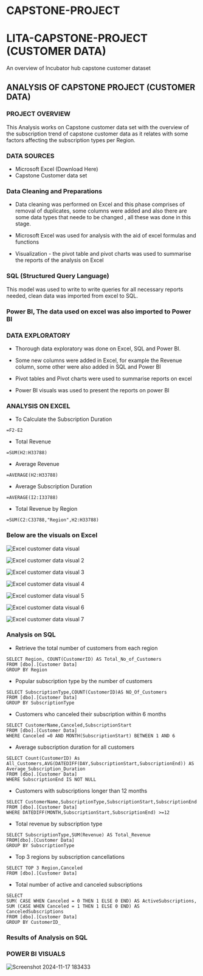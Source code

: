# CAPSTONE-PROJECT

# LITA-CAPSTONE-PROJECT (CUSTOMER DATA)

An overview of Incubator hub capstone customer dataset 

## ANALYSIS OF CAPSTONE PROJECT (CUSTOMER DATA)

### PROJECT OVERVIEW

This Analysis works on Capstone customer data set with the overview of the subscription trend of capstone customer data as it relates with some factors affecting the subscription types per Region.

### DATA SOURCES
- Microsoft Excel (Download Here)
- Capstone Customer data set

### Data Cleaning and Preparations

- Data cleaning was performed on Excel and this phase comprises of removal of duplicates, some columns were added and also there are some data types that neede to be changed , all these was done in this stage.

- Microsoft Excel was used for analysis with the aid of excel formulas and functions

- Visualization - the pivot table and pivot charts was used to summarise the reports of the analysis on Excel

### SQL (Structured Query Language)
This model was used to write to write queries for all necessary reports needed, clean data was imported from excel to SQL.

### Power BI, The data used on excel was also imported to Power BI

### DATA EXPLORATORY 
- Thorough data exploratory was done on Excel, SQL and Power BI.

- Some new columns were added in Excel, for example the Revenue column, some other were also added in SQL and Power BI

- Pivot tables and Pivot charts were used to summarise reports on excel

- Power BI visuals was used to present the reports on  power BI

### ANALYSIS ON EXCEL
- To Calculate the Subscription Duration
```
=F2-E2
```

- Total Revenue
```
=SUM(H2:H33788)
```
- Average Revenue
```
=AVERAGE(H2:H33788)
```
- Average Subscription Duration
```
=AVERAGE(I2:I33788)
```
- Total Revenue by Region
```
=SUM(C2:C33788,"Region",H2:H33788)
```

### Below are the visuals on Excel
![Excel customer data visual](https://github.com/user-attachments/assets/af6c03ad-8068-4266-a1eb-d39677553ece)

![Excel customer data visual 2](https://github.com/user-attachments/assets/8845a987-3e0d-457f-885c-6c703bdae2b4)

![Excel customer data visual 3](https://github.com/user-attachments/assets/324b2c65-0e28-4088-b5c7-530d8dc7eff1)

![Excel customer data visual 4](https://github.com/user-attachments/assets/5d992ac6-7465-4aab-9709-bca6da00da19)

![Excel customer data visual 5](https://github.com/user-attachments/assets/c1cfb013-63d0-4b8f-a3a1-66321e76977c)

![Excel customer data visual 6](https://github.com/user-attachments/assets/f8770029-b2ec-4fcf-a748-1e4fa0534f0b)

![Excel customer data visual 7](https://github.com/user-attachments/assets/1963f7c4-ff99-4764-b602-ed7185937076)

### Analysis on SQL
- Retrieve the total number of customers from each region
```
SELECT Region, COUNT(CustomerID) AS Total_No_of_Customers
FROM [dbo].[Customer Data]
GROUP BY Region
```
- Popular subscription type by the number of customers
```
SELECT SubscriptionType,COUNT(CustomerID)AS NO_Of_Customers
FROM [dbo].[Customer Data]
GROUP BY SubscriptionType
```
- Customers who canceled their subscription within 6 months
```
SELECT CustomerName,Canceled,SubscriptionStart
FROM [dbo].[Customer Data]
WHERE Canceled =0 AND MONTH(SubscriptionStart) BETWEEN 1 AND 6
```
- Average subscription duration for all customers
```
SELECT Count(CustomerID) As
All_Customers,AVG(DATEDIFF(DAY,SubscriptionStart,SubscriptionEnd)) AS
Average_Subscription_Duration
FROM [dbo].[Customer Data]
WHERE SubscriptionEnd IS NOT NULL
```
- Customers with subscriptions longer than 12 months
```
SELECT CustomerName,SubscriptionType,SubscriptionStart,SubscriptionEnd
FROM [dbo].[Customer Data]
WHERE DATEDIFF(MONTH,SubscriptionStart,SubscriptionEnd) >=12
```
- Total revenue by subscription type
```
SELECT SubscriptionType,SUM(Revenue) AS Total_Revenue
FROM[dbo].[Customer Data]
GROUP BY SubscriptionType
```
- Top 3 regions by subscription cancellations
```
SELECT TOP 3 Region,Canceled
FROM [dbo].[Customer Data]
```
- Total number of active and canceled subscriptions
```
SELECT
SUM( CASE WHEN Canceled = 0 THEN 1 ELSE 0 END) AS ActiveSubscriptions,
SUM (CASE WHEN Canceled = 1 THEN 1 ELSE 0 END) AS CanceledSubscriptions
FROM [dbo].[Customer Data]
GROUP BY CustomerID_
```
### Results of Analysis on SQL

### POWER BI VISUALS

![Screenshot 2024-11-17 183433](https://github.com/user-attachments/assets/c3e102d2-dd9b-4e62-9134-9224ee3b9e1a)

